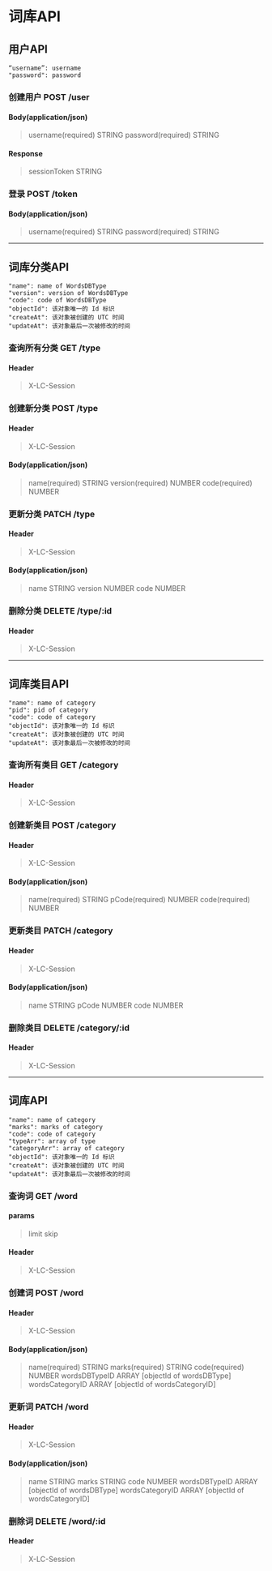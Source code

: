 # 词库API

## 用户API
```
“username”: username
"password": password
```
### 创建用户 POST /user
#### Body(application/json)
> username(required) STRING
> password(required) STRING

#### Response
> sessionToken STRING

### 登录 POST /token
#### Body(application/json)
> username(required) STRING
> password(required) STRING

___

## 词库分类API
```
"name": name of WordsDBType
"version": version of WordsDBType
"code": code of WordsDBType
"objectId": 该对象唯一的 Id 标识
"createAt": 该对象被创建的 UTC 时间
"updateAt": 该对象最后一次被修改的时间
```

### 查询所有分类 GET /type
#### Header
> X-LC-Session


### 创建新分类 POST /type
#### Header
> X-LC-Session
#### Body(application/json)
> name(required) STRING
> version(required) NUMBER
> code(required) NUMBER


### 更新分类 PATCH /type
#### Header
> X-LC-Session
#### Body(application/json)
> name STRING
> version NUMBER
> code NUMBER


### 删除分类 DELETE /type/:id
#### Header
> X-LC-Session

___

## 词库类目API
```
"name": name of category
"pid": pid of category
"code": code of category
"objectId": 该对象唯一的 Id 标识
"createAt": 该对象被创建的 UTC 时间
"updateAt": 该对象最后一次被修改的时间
```

### 查询所有类目 GET /category
#### Header
> X-LC-Session



### 创建新类目 POST /category
#### Header
> X-LC-Session
#### Body(application/json)
> name(required) STRING
> pCode(required) NUMBER
> code(required) NUMBER


### 更新类目 PATCH /category
#### Header
> X-LC-Session
#### Body(application/json)
> name STRING
> pCode NUMBER
> code NUMBER


### 删除类目 DELETE /category/:id
#### Header
> X-LC-Session

___

## 词库API
```
"name": name of category
"marks": marks of category
"code": code of category
"typeArr": array of type
"categoryArr": array of category
"objectId": 该对象唯一的 Id 标识
"createAt": 该对象被创建的 UTC 时间
"updateAt": 该对象最后一次被修改的时间
```

### 查询词 GET /word
#### params
> limit 
> skip
#### Header
> X-LC-Session


### 创建词 POST /word
#### Header
> X-LC-Session
#### Body(application/json)
> name(required) STRING
> marks(required) STRING
> code(required) NUMBER
> wordsDBTypeID  ARRAY  [objectId of wordsDBType]
> wordsCategoryID ARRAY [objectId of wordsCategoryID]


### 更新词 PATCH /word
#### Header
> X-LC-Session
#### Body(application/json)
> name STRING
> marks STRING
> code NUMBER
> wordsDBTypeID  ARRAY  [objectId of wordsDBType]
> wordsCategoryID ARRAY [objectId of wordsCategoryID]

### 删除词 DELETE /word/:id
#### Header
> X-LC-Session
